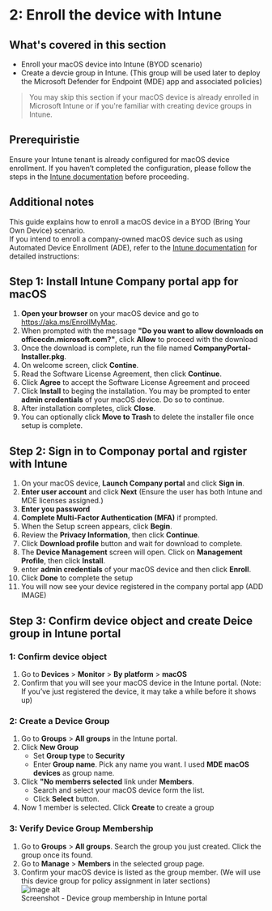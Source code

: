 # 2: Enroll the device with Intune

## What's covered in this section
- Enroll your macOS device into Intune (BYOD scenario)
- Create a devcie group in Intune. (This group will be used later to deploy the Microsoft Defender for Endpoint (MDE) app and associated policies)  
> You may skip this section if your macOS device is already enrolled in Microsoft Intune or if you're familiar with creating device groups in Intune.

## Prerequiristie
Ensure your Intune tenant is already configured for macOS device enrollment. If you haven’t completed the configuration, please follow the steps in the [Intune documentation](https://learn.microsoft.com/en-us/intune/intune-service/enrollment/macos-enroll) before proceeding.

## Additional notes
This guide explains how to enroll a macOS device in a BYOD (Bring Your Own Device) scenario.  
If you intend to enroll a company-owned macOS device such as using Automated Device Enrollment (ADE), refer to the [Intune documentation](https://learn.microsoft.com/en-us/intune/intune-service/enrollment/macos-enroll) for detailed instructions:  

## Step 1: Install Intune Company portal app for macOS

1. **Open your browser** on your macOS device and go to https://aka.ms/EnrollMyMac.
2. When prompted with the message **"Do you want to allow downloads on officecdn.microsoft.com?"**, click **Allow** to proceed with the download
3. Once the download is complete, run the file named **CompanyPortal-Installer.pkg**.
4. On welcome screen, click **Contine**.
5. Read the Software License Agreement, then click **Continue**.
6. Click **Agree** to accept the Software License Agreement and proceed
7. Click **Install** to beging the installation. You may be prompted to enter **admin credentials** of your macOS device. Do so to continue.
8. After installation completes, click **Close**.
9. You can optionally click **Move to Trash** to delete the installer file once setup is complete.

## Step 2: Sign in to Componay portal and rgister with Intune

1. On your macOS device, **Launch Company portal** and click **Sign in**.
2. **Enter user account** and click **Next** (Ensure the user has both Intune and MDE licenses assigned.)
3. **Enter you password**
4. **Complete Multi-Factor Authentication (MFA)** if prompted.
5. When the Setup screen appears, click **Begin**.
6. Review the **Privacy Information**, then click **Continue**.
8. Click **Download profile** button and  wait for download to complete.
9. The **Device Management** screen will open. Click on **Management Profile**, then click **Install**.
10. enter **admin credentials** of your macOS device and then click **Enroll**.
11. Click **Done** to complete the setup
12. You will now see your device registered in the company portal app (ADD IMAGE)

## Step 3: Confirm device object and create Deice group in Intune  portal

### 1: Confirm device object
1. Go to **Devices** > **Monitor** > **By platform** > **macOS**
2. Confirm that you will see your macOS device in the Intune portal.
     (Note: If you’ve just registered the device, it may take a while before it shows up)   

### 2: Create a Device Group
1. Go to **Groups** > **All groups** in the Intune portal.
2. Click **New Group**
    - Set **Group type** to **Security**
    - Enter **Group name**. Pick any name you want. I used **MDE macOS devices** as group name.
3. Click **"No memberrs selected** link under **Members**.
    - Search and select your macOS device form the list.
    - Click **Select** button. 
 4. Now 1 member is selected. Click **Create** to create a group

### 3: Verify Device Group Membership
1. Go to **Groups** > **All groups**. Search the group you just created. Click the group once its found.
2. Go to **Manage** > **Members** in the selected group page.
3. Confirm your macOS device is listed as the group member. (We will use this device group for policy assignment in later sections)  
![image alt](https://github.com/yujiaoMSFT/mde-temp/blob/f7db997688e5748fe26800357b66912550846632/images/Intune-GroupMembership.png)  
Screenshot - Device group membership in Intune portal
